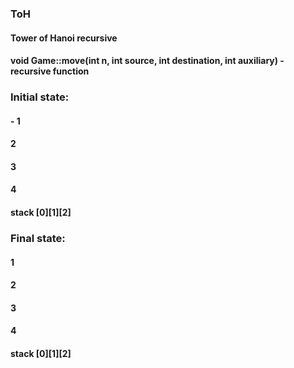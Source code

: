 ### ToH
#### Tower of Hanoi recursive
#### void Game::move(int  n, int source, int destination, int auxiliary) - recursive function
### Initial state:
#### -       1
####        2
####        3
####        4
#### stack [0][1][2]

### Final  state:
####              1
####              2
####              3
####              4
#### stack [0][1][2]
